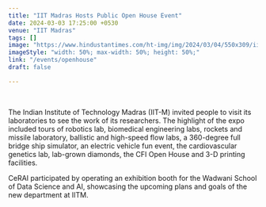 ```yaml
---
title: "IIT Madras Hosts Public Open House Event"
date: 2024-03-03 17:25:00 +0530
venue: "IIT Madras"
tags: []
image: "https://www.hindustantimes.com/ht-img/img/2024/03/04/550x309/iit-madras_91282ea6-9e41-11e5-98be-8e4b0fa67469_1709535541389.jpg"
imageStyle: "width: 50%; max-width: 50%; height: 50%;"
link: "/events/openhouse"
draft: false

---
```

<br>

The Indian Institute of Technology Madras (IIT-M) invited people to visit its laboratories to see the work of its researchers. The highlight of the expo included tours of robotics lab, biomedical engineering labs, rockets and missile laboratory, ballistic and high-speed flow labs, a 360-degree full bridge ship simulator, an electric vehicle fun event, the cardiovascular genetics lab, lab-grown diamonds, the CFI Open House and 3-D printing facilities.

CeRAI participated by operating an exhibition booth for the Wadwani School of Data Science and AI, showcasing the upcoming plans and goals of the new department at IITM.